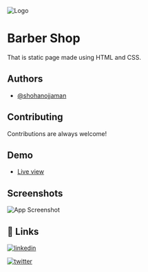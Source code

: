 
![Logo](https://dev-to-uploads.s3.amazonaws.com/uploads/articles/th5xamgrr6se0x5ro4g6.png)


# Barber Shop

That is static page made using HTML and CSS.



## Authors

- [@shohanojjaman](https://github.com/Shohanojjaman)


## Contributing

Contributions are always welcome!


## Demo

- [Live view](https://shohanojjaman.github.io/barber/)



## Screenshots

![App Screenshot](img/Barber-Shop.png)

## 🔗 Links
[![linkedin](https://img.shields.io/badge/linkedin-0A66C2?style=for-the-badge&logo=linkedin&logoColor=white)](https://www.linkedin.com/in/shohanojjamanemon/)

[![twitter](https://img.shields.io/twitter/follow/shohanojjaman_?style=social)](https://twitter.com/)

